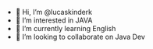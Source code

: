 - 👋 Hi, I’m @lucaskinderk
- 👀 I’m interested in JAVA 
- 🌱 I’m currently learning English 
- 💞️ I’m looking to collaborate on Java Dev 

<!---
lucaskinderk/lucaskinderk is a ✨ special ✨ repository because its `README.md` (this file) appears on your GitHub profile.
You can click the Preview link to take a look at your changes.
--->
